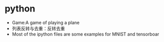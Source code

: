 # python
* Game:A game of playing a plane
* 列表反转与去重：反转去重
* Most of the ipython files are some examples for MNIST and tensorboar

